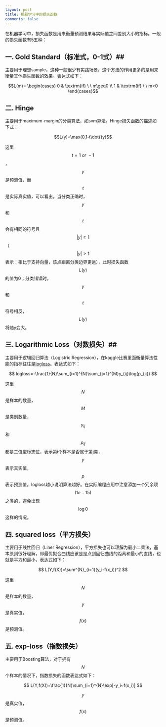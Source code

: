 ```yaml
---
layout: post
title: 机器学习中的损失函数
comments: false
---
```


<!--more-->

在机器学习中，损失函数是用来衡量预测结果与实际值之间差别大小的指标。一般的损失函数有5五种：

## 一. Gold Standard（标准式，0-1式）##

主要用于理想sample，这种一般很少有实践场景，这个方法的作用更多的是用来衡量其他损失函数的效果。表达式如下：

$$L(m)=
\begin{cases}
0 & \textrm{if} \ \ m\geq0 \\
1 & \textrm{if} \ \ m<0
\end{cases}$$

## 二. Hinge ##

主要用于maximum-margin的分类算法，如svm算法。Hinge损失函数的描述如下式：

$$L(y)=\max(0,1-t\dot{}y)$$

这里$$t=1~or~-1$$，$$y$$是预测值，而$$t$$是实际真实值，可以看出，当分类正确时，$$y$$和$$t$$会有相同的符号且$$|y|\geqslant1$$（$$|y|>1$$表示：相比于支持向量，该点距离分类边界更远），此时损失函数$$L(y)$$的值为0；分类错误时，$$y$$和$$t$$符号相反，$$L(y)$$将随y变大。


## 三. Logarithmic Loss（对数损失）##

主要用于逻辑回归算法（Logistric Regression），在kaggle比赛里面衡量算法性能的指标往往是[logloss](https://www.kaggle.com/wiki/LogarithmicLoss)。表达式如下：

$$
logloss=-\frac{1}{N}\sum_{i=1}^{N}\sum_{j=1}^{M}y_{ij}\log(p_{ij})
$$

这里$$N$$是样本的数量，$$M$$是类别数量，$$y_{ij}$$和$$p_{ij}$$都是二值型标志位，表示第i个样本是否属于第j类，$$y$$表示真实值，$$p$$表示预测值。logloss越小说明算法越好。在实际编程应用中注意添加一个冗余项$$(1e-15)$$之类的，避免出现$$\log 0$$这样的情况。

## 四. squared loss（平方损失） ##

主要用于线性回归（Liner Regression），平方损失也可以理解为最小二乘法，基本原则很好理解，即最优拟合曲线应该是是点到回归曲线的距离和最小的直线，也就是平方和最小，表达式如下：

$$
L(Y,f(X))=\sum^{N}_{i=1}(y_i-f(x_i))^2
$$

这里$$N$$是样本的数量，$$y$$是真实值，$$f(x)$$是预测值。
## 五. exp-loss（指数损失） ##

主要用于Boosting算法，对于拥有$$N$$个样本的情况下，指数损失的函数表达式如下：

$$
L(Y,f(X))=\frac{1}{N}\sum_{i=1}^{N}\exp[-y_i~f(x_i)]
$$

$$y$$是真实值，$$f(x)$$是预测值。
